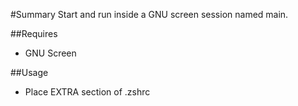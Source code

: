 #Summary
Start and run inside a GNU screen session named main.

##Requires
* GNU Screen

##Usage
* Place EXTRA section of .zshrc
